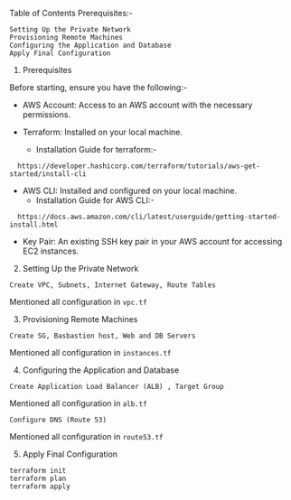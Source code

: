 Table of Contents
Prerequisites:- 
```
Setting Up the Private Network
Provisioning Remote Machines
Configuring the Application and Database
Apply Final Configuration
```

1. Prerequisites

Before starting, ensure you have the following:-

- AWS Account: Access to an AWS account with the necessary permissions.

- Terraform: Installed on your local machine. 
  - Installation Guide for terraform:-
```
  https://developer.hashicorp.com/terraform/tutorials/aws-get-started/install-cli
```

- AWS CLI: Installed and configured on your local machine.
  - Installation Guide for AWS CLI:-
```
  https://docs.aws.amazon.com/cli/latest/userguide/getting-started-install.html
```
- Key Pair: An existing SSH key pair in your AWS account for accessing EC2 instances.


2. Setting Up the Private Network
```
Create VPC, Subnets, Internet Gateway, Route Tables 
```
Mentioned all configuration in `vpc.tf`


3. Provisioning Remote Machines
```
Create SG, Basbastion host, Web and DB Servers
```
Mentioned all configuration in `instances.tf`

4. Configuring the Application and Database
```
Create Application Load Balancer (ALB) , Target Group 
```
Mentioned all configuration in `alb.tf`
```
Configure DNS (Route 53)
```
Mentioned all configuration in `route53.tf`

5. Apply Final Configuration
```
terraform init
terraform plan
terraform apply
```
